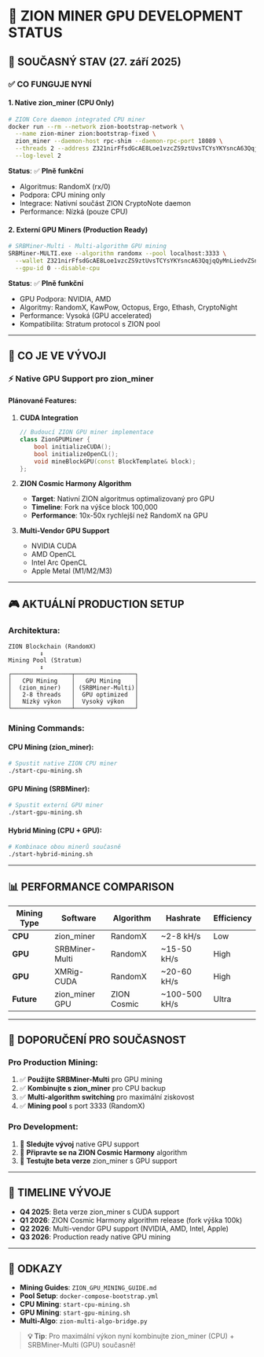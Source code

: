 # 🚀 ZION MINER GPU DEVELOPMENT STATUS

## 🎯 **SOUČASNÝ STAV** (27. září 2025)

### ✅ **CO FUNGUJE NYNÍ**

#### 1. **Native zion_miner** (CPU Only)
```bash
# ZION Core daemon integrated CPU miner
docker run --rm --network zion-bootstrap-network \
  --name zion-miner zion:bootstrap-fixed \
  zion_miner --daemon-host rpc-shim --daemon-rpc-port 18089 \
  --threads 2 --address Z321nirFfsdGcAE8Loe1vzcZS9ztUvsTCYsYKYsncA63QqjqQyMnLiedvZSnniUsfE93Zdvu5tpkvC2qNVpDf4ot9q1UJUBMap \
  --log-level 2
```

**Status**: ✅ **Plně funkční**
- Algoritmus: RandomX (rx/0) 
- Podpora: CPU mining only
- Integrace: Nativní součást ZION CryptoNote daemon
- Performance: Nízká (pouze CPU)

#### 2. **Externí GPU Miners** (Production Ready)
```bash
# SRBMiner-Multi - Multi-algorithm GPU mining
SRBMiner-MULTI.exe --algorithm randomx --pool localhost:3333 \
  --wallet Z321nirFfsdGcAE8Loe1vzcZS9ztUvsTCYsYKYsncA63QqjqQyMnLiedvZSnniUsfE93Zdvu5tpkvC2qNVpDf4ot9q1UJUBMap \
  --gpu-id 0 --disable-cpu
```

**Status**: ✅ **Plně funkční**
- GPU Podpora: NVIDIA, AMD 
- Algoritmy: RandomX, KawPow, Octopus, Ergo, Ethash, CryptoNight
- Performance: Vysoká (GPU accelerated)
- Kompatibilita: Stratum protocol s ZION pool

---

## 🚧 **CO JE VE VÝVOJI**

### ⚡ **Native GPU Support pro zion_miner**

#### **Plánované Features:**

1. **CUDA Integration**
   ```cpp
   // Budoucí ZION GPU miner implementace
   class ZionGPUMiner {
       bool initializeCUDA();
       bool initializeOpenCL(); 
       void mineBlockGPU(const BlockTemplate& block);
   };
   ```

2. **ZION Cosmic Harmony Algorithm**
   - **Target**: Nativní ZION algoritmus optimalizovaný pro GPU
   - **Timeline**: Fork na výšce block 100,000
   - **Performance**: 10x-50x rychlejší než RandomX na GPU

3. **Multi-Vendor GPU Support**
   - NVIDIA CUDA
   - AMD OpenCL  
   - Intel Arc OpenCL
   - Apple Metal (M1/M2/M3)

---

## 🎮 **AKTUÁLNÍ PRODUCTION SETUP**

### **Architektura:**
```
ZION Blockchain (RandomX)
         ↕
Mining Pool (Stratum)
         ↕
┌─────────────────┬─────────────────┐
│   CPU Mining    │   GPU Mining    │
│  (zion_miner)   │ (SRBMiner-Multi)│
│   2-8 threads   │  GPU optimized  │
│   Nízký výkon   │  Vysoký výkon   │
└─────────────────┴─────────────────┘
```

### **Mining Commands:**

#### **CPU Mining** (zion_miner):
```bash
# Spustit native ZION CPU miner
./start-cpu-mining.sh
```

#### **GPU Mining** (SRBMiner):
```bash
# Spustit externí GPU miner  
./start-gpu-mining.sh
```

#### **Hybrid Mining** (CPU + GPU):
```bash
# Kombinace obou minerů současně
./start-hybrid-mining.sh
```

---

## 📊 **PERFORMANCE COMPARISON**

| Mining Type | Software | Algorithm | Hashrate | Efficiency |
|-------------|----------|-----------|----------|------------|
| **CPU** | zion_miner | RandomX | ~2-8 kH/s | Low |
| **GPU** | SRBMiner-Multi | RandomX | ~15-50 kH/s | High |
| **GPU** | XMRig-CUDA | RandomX | ~20-60 kH/s | High |
| **Future** | zion_miner GPU | ZION Cosmic | ~100-500 kH/s | Ultra |

---

## 🚀 **DOPORUČENÍ PRO SOUČASNOST**

### **Pro Production Mining:**
1. ✅ **Použijte SRBMiner-Multi** pro GPU mining
2. ✅ **Kombinujte s zion_miner** pro CPU backup  
3. ✅ **Multi-algorithm switching** pro maximální ziskovost
4. ✅ **Mining pool** s port 3333 (RandomX)

### **Pro Development:**
1. 🚧 **Sledujte vývoj** native GPU support
2. 🚧 **Připravte se na ZION Cosmic Harmony** algorithm
3. 🚧 **Testujte beta verze** zion_miner s GPU support

---

## 📅 **TIMELINE VÝVOJE**

- **Q4 2025**: Beta verze zion_miner s CUDA support
- **Q1 2026**: ZION Cosmic Harmony algorithm release (fork výška 100k)  
- **Q2 2026**: Multi-vendor GPU support (NVIDIA, AMD, Intel, Apple)
- **Q3 2026**: Production ready native GPU mining

---

## 🔗 **ODKAZY**

- **Mining Guides**: `ZION_GPU_MINING_GUIDE.md`
- **Pool Setup**: `docker-compose-bootstrap.yml`
- **CPU Mining**: `start-cpu-mining.sh`
- **GPU Mining**: `start-gpu-mining.sh`
- **Multi-Algo**: `zion-multi-algo-bridge.py`

> **💡 Tip**: Pro maximální výkon nyní kombinujte zion_miner (CPU) + SRBMiner-Multi (GPU) současně!